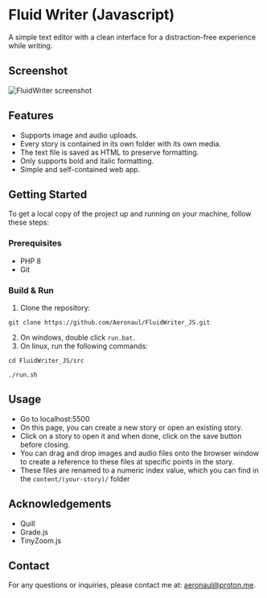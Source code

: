 # Fluid Writer (Javascript)
A simple text editor with a clean interface for a distraction-free experience while writing.

## Screenshot
![FluidWriter screenshot](screenshot.jpg?raw=true)

## Features
- Supports image and audio uploads.
- Every story is contained in its own folder with its own media.
- The text file is saved as HTML to preserve formatting.
- Only supports bold and italic formatting.
- Simple and self-contained web app.

## Getting Started
To get a local copy of the project up and running on your machine, follow these steps:

### Prerequisites
- PHP 8
- Git

### Build & Run
1. Clone the repository:
```
git clone https://github.com/Aeronaul/FluidWriter_JS.git
```
2. On windows, double click ```run.bat```.
3. On linux, run the following commands:
```
cd FluidWriter_JS/src
```
```
./run.sh
```

## Usage
- Go to localhost:5500
- On this page, you can create a new story or open an existing story.
- Click on a story to open it and when done, click on the save button before closing.
- You can drag and drop images and audio files onto the browser window to create a reference to these files at specific points in the story.
- These files are renamed to a numeric index value, which you can find in the ```content/(your-story)/``` folder

## Acknowledgements
- Quill
- Grade.js
- TinyZoom.js

## Contact
For any questions or inquiries, please contact me at: aeronaul@proton.me.
